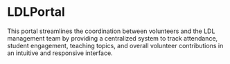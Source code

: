 # LDLPortal
This portal streamlines the coordination between volunteers and the LDL management team by providing a centralized system to track attendance, student engagement, teaching topics, and overall volunteer contributions in an intuitive and responsive interface.
